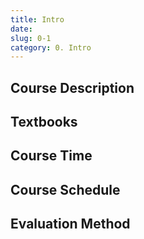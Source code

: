 ```yaml
---
title: Intro
date: 
slug: 0-1
category: 0. Intro
---
```


## Course Description

## Textbooks

## Course Time

## Course Schedule

## Evaluation Method
